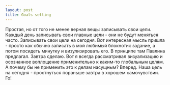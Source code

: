 ```yaml
--- 
layout: post
title: Goals setting
---
```

Простая, но от того не менее верная вещь: записывать свои цели. Каждый день записывать свои главные цели - они не будут меняться часто. Записывать свои цели на сегодня. Вот интересная мысль пришла - просто как обычно записать в мой любимый блокнотик задание, а потом посидеть минутку и визулизировать его. В принципе там Павлина предлагал. Завтра сделаю. Вот я всегда рассматривал визуализацию и осознанное воплощение применительно к каким-то глобальным целям. А почему бы не применить это к делам насущным? Вперед. Наша цель на сегодня - простнуться пораньше завтра в хорошем самочувствии. Го!
